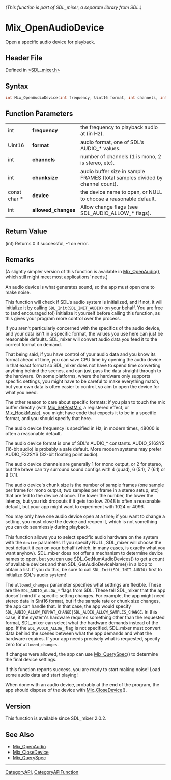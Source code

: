 ###### (This function is part of SDL_mixer, a separate library from SDL.)
# Mix_OpenAudioDevice

Open a specific audio device for playback.

## Header File

Defined in [<SDL_mixer.h>](https://github.com/libsdl-org/SDL_mixer/blob/SDL2/include/SDL_mixer.h)

## Syntax

```c
int Mix_OpenAudioDevice(int frequency, Uint16 format, int channels, int chunksize, const char* device, int allowed_changes);
```

## Function Parameters

|              |                     |                                                                              |
| ------------ | ------------------- | ---------------------------------------------------------------------------- |
| int          | **frequency**       | the frequency to playback audio at (in Hz).                                  |
| Uint16       | **format**          | audio format, one of SDL's AUDIO_* values.                                   |
| int          | **channels**        | number of channels (1 is mono, 2 is stereo, etc).                            |
| int          | **chunksize**       | audio buffer size in sample FRAMES (total samples divided by channel count). |
| const char * | **device**          | the device name to open, or NULL to choose a reasonable default.             |
| int          | **allowed_changes** | Allow change flags (see SDL_AUDIO_ALLOW_* flags).                            |

## Return Value

(int) Returns 0 if successful, -1 on error.

## Remarks

(A slightly simpler version of this function is available in
[Mix_OpenAudio](Mix_OpenAudio)(), which still might meet most applications'
needs.)

An audio device is what generates sound, so the app must open one to make
noise.

This function will check if SDL's audio system is initialized, and if not,
it will initialize it by calling `SDL_Init(SDL_INIT_AUDIO)` on your behalf.
You are free to (and encouraged to!) initialize it yourself before calling
this function, as this gives your program more control over the process.

If you aren't particularly concerned with the specifics of the audio
device, and your data isn't in a specific format, the values you use here
can just be reasonable defaults. SDL_mixer will convert audio data you feed
it to the correct format on demand.

That being said, if you have control of your audio data and you know its
format ahead of time, you can save CPU time by opening the audio device in
that exact format so SDL_mixer does not have to spend time converting
anything behind the scenes, and can just pass the data straight through to
the hardware. On some platforms, where the hardware only supports specific
settings, you might have to be careful to make everything match, but your
own data is often easier to control, so aim to open the device for what you
need.

The other reason to care about specific formats: if you plan to touch the
mix buffer directly (with [Mix_SetPostMix](Mix_SetPostMix), a registered
effect, or [Mix_HookMusic](Mix_HookMusic)), you might have code that
expects it to be in a specific format, and you should specify that here.

The audio device frequency is specified in Hz; in modern times, 48000 is
often a reasonable default.

The audio device format is one of SDL's AUDIO_* constants. AUDIO_S16SYS
(16-bit audio) is probably a safe default. More modern systems may prefer
AUDIO_F32SYS (32-bit floating point audio).

The audio device channels are generally 1 for mono output, or 2 for stereo,
but the brave can try surround sound configs with 4 (quad), 6 (5.1), 7
(6.1) or 8 (7.1).

The audio device's chunk size is the number of sample frames (one sample
per frame for mono output, two samples per frame in a stereo setup, etc)
that are fed to the device at once. The lower the number, the lower the
latency, but you risk dropouts if it gets too low. 2048 is often a
reasonable default, but your app might want to experiment with 1024 or
4096.

You may only have one audio device open at a time; if you want to change a
setting, you must close the device and reopen it, which is not something
you can do seamlessly during playback.

This function allows you to select specific audio hardware on the system
with the `device` parameter. If you specify NULL, SDL_mixer will choose the
best default it can on your behalf (which, in many cases, is exactly what
you want anyhow). SDL_mixer does not offer a mechanism to determine device
names to open, but you can use SDL_GetNumAudioDevices() to get a count of
available devices and then SDL_GetAudioDeviceName() in a loop to obtain a
list. If you do this, be sure to call `SDL_Init(SDL_INIT_AUDIO)` first to
initialize SDL's audio system!

The `allowed_changes` parameter specifies what settings are flexible. These
are the `SDL_AUDIO_ALLOW_*` flags from SDL. These tell SDL_mixer that the
app doesn't mind if a specific setting changes. For example, the app might
need stereo data in Sint16 format, but if the sample rate or chunk size
changes, the app can handle that. In that case, the app would specify
`SDL_AUDIO_ALLOW_FORMAT_CHANGE|SDL_AUDIO_ALLOW_SAMPLES_CHANGE`. In this
case, if the system's hardware requires something other than the requested
format, SDL_mixer can select what the hardware demands instead of the app.
If the `SDL_AUDIO_ALLOW_` flag is not specified, SDL_mixer must convert
data behind the scenes between what the app demands and what the hardware
requires. If your app needs precisely what is requested, specify zero for
`allowed_changes`.

If changes were allowed, the app can use [Mix_QuerySpec](Mix_QuerySpec)()
to determine the final device settings.

If this function reports success, you are ready to start making noise! Load
some audio data and start playing!

When done with an audio device, probably at the end of the program, the app
should dispose of the device with [Mix_CloseDevice](Mix_CloseDevice)().

## Version

This function is available since SDL_mixer 2.0.2.

## See Also

- [Mix_OpenAudio](Mix_OpenAudio)
- [Mix_CloseDevice](Mix_CloseDevice)
- [Mix_QuerySpec](Mix_QuerySpec)

----
[CategoryAPI](CategoryAPI), [CategoryAPIFunction](CategoryAPIFunction)

